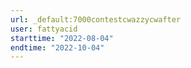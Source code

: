 ```yaml
---
url: _default:7000contestcwazzycwafter
user: fattyacid
starttime: "2022-08-04"
endtime: "2022-10-04"
---
```

<reserve />